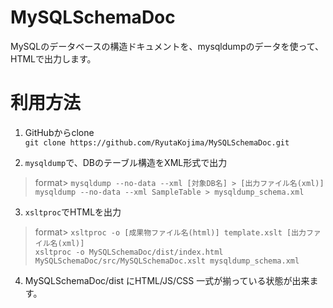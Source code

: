 # MySQLSchemaDoc
MySQLのデータベースの構造ドキュメントを、mysqldumpのデータを使って、HTMLで出力します。

# 利用方法

1. GitHubからclone  
`git clone https://github.com/RyutaKojima/MySQLSchemaDoc.git`

2. `mysqldump`で、DBのテーブル構造をXML形式で出力  
> format> `mysqldump --no-data --xml [対象DB名] > [出力ファイル名(xml)]`  
`mysqldump --no-data --xml SampleTable > mysqldump_schema.xml`  

3. `xsltproc`でHTMLを出力  
> format> `xsltproc -o [成果物ファイル名(html)] template.xslt [出力ファイル名(xml)]`  
`xsltproc -o MySQLSchemaDoc/dist/index.html MySQLSchemaDoc/src/MySQLSchemaDoc.xslt mysqldump_schema.xml`  

4. MySQLSchemaDoc/dist にHTML/JS/CSS 一式が揃っている状態が出来ます。
